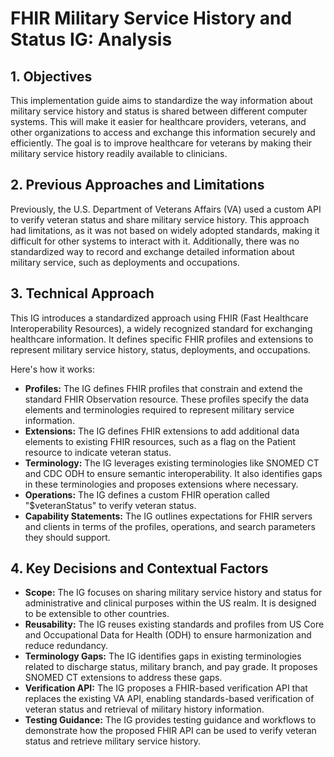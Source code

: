 # FHIR Military Service History and Status IG: Analysis

## 1. Objectives

This implementation guide aims to standardize the way information about military service history and status is shared between different computer systems. This will make it easier for healthcare providers, veterans, and other organizations to access and exchange this information securely and efficiently.  The goal is to improve healthcare for veterans by making their military service history readily available to clinicians. 

## 2. Previous Approaches and Limitations

Previously, the U.S. Department of Veterans Affairs (VA) used a custom API to verify veteran status and share military service history. This approach had limitations, as it was not based on widely adopted standards, making it difficult for other systems to interact with it. Additionally, there was no standardized way to record and exchange detailed information about military service, such as deployments and occupations.

## 3.  Technical Approach

This IG introduces a standardized approach using FHIR (Fast Healthcare Interoperability Resources), a widely recognized standard for exchanging healthcare information. It defines specific FHIR profiles and extensions to represent military service history, status, deployments, and occupations.  

Here's how it works:

- **Profiles:** The IG defines FHIR profiles that constrain and extend the standard FHIR Observation resource. These profiles specify the data elements and terminologies required to represent military service information.
- **Extensions:**  The IG defines FHIR extensions to add additional data elements to existing FHIR resources, such as a flag on the Patient resource to indicate veteran status.
- **Terminology:** The IG leverages existing terminologies like SNOMED CT and CDC ODH to ensure semantic interoperability. It also identifies gaps in these terminologies and proposes extensions where necessary.
- **Operations:**  The IG defines a custom FHIR operation called "$veteranStatus" to verify veteran status.
- **Capability Statements:** The IG outlines expectations for FHIR servers and clients in terms of the profiles, operations, and search parameters they should support.


## 4.  Key Decisions and Contextual Factors

- **Scope:** The IG focuses on sharing military service history and status for administrative and clinical purposes within the US realm.  It is designed to be extensible to other countries.
- **Reusability:** The IG reuses existing standards and profiles from US Core and Occupational Data for Health (ODH) to ensure harmonization and reduce redundancy.
- **Terminology Gaps:** The IG identifies gaps in existing terminologies related to discharge status, military branch, and pay grade. It proposes SNOMED CT extensions to address these gaps.
- **Verification API:** The IG proposes a FHIR-based verification API that replaces the existing VA API, enabling standards-based verification of veteran status and retrieval of military history information.
- **Testing Guidance:** The IG provides testing guidance and workflows to demonstrate how the proposed FHIR API can be used to verify veteran status and retrieve military service history. 
